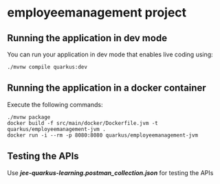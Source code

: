 # employeemanagement project

## Running the application in dev mode

You can run your application in dev mode that enables live coding using:
```shell script
./mvnw compile quarkus:dev
```

## Running the application in a docker container

Execute the following commands:
```
./mvnw package
docker build -f src/main/docker/Dockerfile.jvm -t quarkus/employeemanagement-jvm .
docker run -i --rm -p 8080:8080 quarkus/employeemanagement-jvm
```

## Testing the APIs
Use ***jee-quarkus-learning.postman_collection.json*** for testing the APIs


